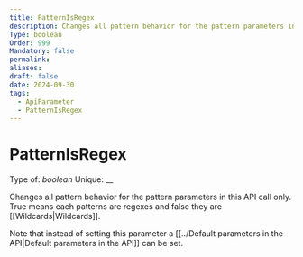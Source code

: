```yaml
---
title: PatternIsRegex
description: Changes all pattern behavior for the pattern parameters in this API call only. True means each patterns are regexes and false they are [[Wildcards|Wildcards]].
Type: boolean
Order: 999
Mandatory: false
permalink: 
aliases: 
draft: false
date: 2024-09-30
tags:
  - ApiParameter
  - PatternIsRegex
---
```

# PatternIsRegex

Type of: _boolean_
Unique: __

Changes all pattern behavior for the pattern parameters in this API call only. True means each patterns are regexes and false they are [[Wildcards|Wildcards]].

Note that instead of setting this parameter a [[../Default parameters in the API|Default parameters in the API]] can be set.